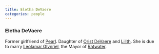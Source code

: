 ```yaml
---
title: Eletha DeVaere
categories: people
---
```


### Eletha DeVaere

Former girlfriend of [Pearl](PearlLeRoux). Daughter of [Orist DeVaere](OristDeVaere) and [Lilith](LilithDeVaere). She is due to marry [Leolamar Glynriel](LeolamarGlynriel), the Mayor of [Ratwater](Magdalen#Ratwater).
